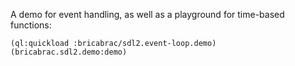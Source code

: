 A demo for event handling, as well as a playground for time-based functions:

    (ql:quickload :bricabrac/sdl2.event-loop.demo)
    (bricabrac.sdl2.demo:demo)
